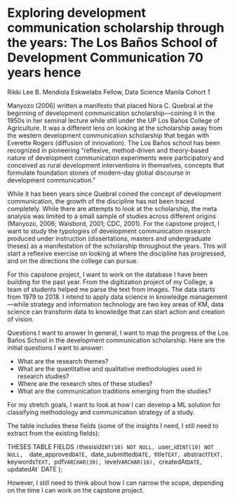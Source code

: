 # Exploring development communication scholarship through the years: The Los Baños School of Development Communication 70 years hence

Rikki Lee B. Mendiola
Eskwelabs Fellow, Data Science Manila Cohort 1

Manyozo (2006) written a manifesto that placed Nora C. Quebral at the beginning of development communication scholarship—coining it in the 1950s in her seminal lecture while still under the UP Los Baños College of Agriculture. It was a different lens on looking at the scholarship away from the western development communication scholarship that began with Everette Rogers (diffusion of innovation). The Los Baños school has been recognized in pioneering “reflexive, method-driven and theory-based nature of development communication experiments were participatory and conceived as rural development interventions in themselves, concepts that formulate foundation stones of modern-day global discourse in development communication.”
					
While it has been years since Quebral coined the concept of development communication, the growth of the discipline has not been traced completely. While there are attempts to look at the scholarship, the meta analysis was limited to a small sample of studies across different origins (Manyozo, 2006; Waisbord, 2001; CDC, 2001). For the capstone project, I want to study the typologies of development communication research produced under instruction (dissertations, masters and undergraduate theses) as a manifestation of the scholarship throughout the years. This will start a reflexive exercise on looking at where the discipline has progressed, and on the directions the college can pursue.

For this capstone project, I want to work on the database I have been building for the past year. From the digitization project of my College, a team of students helped me parse the text from images. The data starts from 1979 to 2018. I intend to apply data science in knowledge management—while strategy and information technology are two key areas of KM, data science can transform data to knowledge that can start action and creation of vision.

Questions I want to answer
In general, I want to map the progress of the Los Baños School in the development communication scholarship. Here are the initial questions I want to answer:

- What are the research themes?
- What are the quantitative and qualitative methodologies used in research studies?
- Where are the research sites of these studies?
- What are the communication traditions emerging from the studies?

For my stretch goals, I want to look at how I can develop a ML solution for classifying methodology and communication strategy of a study.

The table includes these fields (some of the insights I need, I still need to extract from the existing fields):

THESES TABLE FIELDS ` (
`thesisid` INT(10) NOT NULL, 
`user_id`INT(10) NOT NULL, 
`date_approved` DATE, 
`date_submitted` DATE, 
`title` TEXT, 
`abstract` TEXT, 
`keywords` TEXT, 
`pdf` VARCHAR(30), 
`level` VARCHAR(16), 
`createdAt` DATE, 
`updatedAt` DATE
);

However, I still need to think about how I can narrow the scope, depending on the time I can work on the capstone project.
